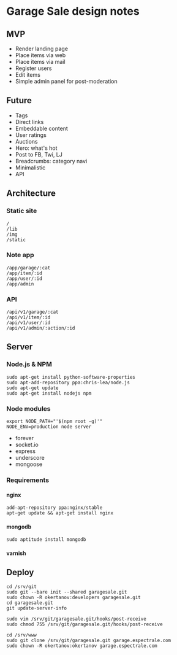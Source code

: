 Garage Sale design notes
========================

MVP
---
* Render landing page
* Place items via web
* Place items via mail
* Register users
* Edit items
* Simple admin panel for post-moderation

Future
------
* Tags
* Direct links
* Embeddable content
* User ratings
* Auctions
* Hero: what's hot
* Post to FB, Twi, LJ
* Breadcrumbs: category navi
* Minimalistic
* API

Architecture
------------
### Static site
    /
    /lib
    /img
    /static

### Note app
    /app/garage/:cat
    /app/item/:id
    /app/user/:id
    /app/admin

### API
    /api/v1/garage/:cat
    /api/v1/item/:id
    /api/v1/user/:id
    /api/v1/admin/:action/:id

Server
------

### Node.js & NPM
    sudo apt-get install python-software-properties
    sudo apt-add-repository ppa:chris-lea/node.js
    sudo apt-get update
    sudo apt-get install nodejs npm

### Node modules
    export NODE_PATH="'$(npm root -g)'"
    NODE_ENV=production node server
* forever
* socket.io
* express
* underscore
* mongoose

### Requirements
#### nginx
    add-apt-repository ppa:nginx/stable
    apt-get update && apt-get install nginx
#### mongodb
    sudo aptitude install mongodb
#### varnish

Deploy
------
    cd /srv/git
    sudo git --bare init --shared garagesale.git
    sudo chown -R okertanov:developers garagesale.git
    cd garagesale.git
    git update-server-info

    sudo vim /srv/git/garagesale.git/hooks/post-receive
    sudo chmod 755 /srv/git/garagesale.git/hooks/post-receive

    cd /srv/www
    sudo git clone /srv/git/garagesale.git garage.espectrale.com
    sudo chown -R okertanov:okertanov garage.espectrale.com

